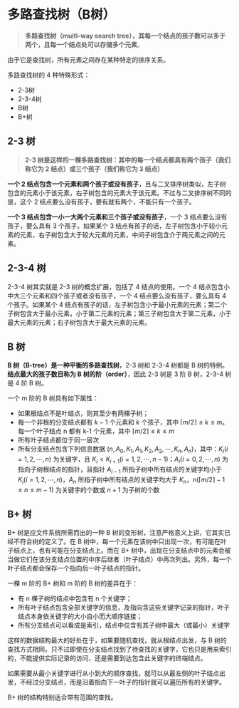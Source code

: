 # 多路查找树（B树）

> **多路查找树（muitl-way search tree），其每一个结点的孩子数可以多于两个，且每一个结点处可以存储多个元素**。

由于它是查找树，所有元素之间存在某种特定的排序关系。

多路查找树的 4 种特殊形式：
- 2-3树
- 2-3-4树
- B树
- B+树

## 2-3 树

> **2-3 树是这样的一棵多路查找树：其中的每一个结点都具有两个孩子（我们称它为 2 结点）或三个孩子（我们称它为 3 结点）**

**一个 2 结点包含一个元素和两个孩子或没有孩子**，且与二叉排序树类似，左子树包含的元素小于该元素，右子树包含的元素大于该元素。不过与二叉排序树不同的是，这个 2 结点要么没有孩子，要有就有两个，不能只有一个孩子。

**一个 3 结点包含一小一大两个元素和三个孩子或没有孩子**，一个 3 结点要么没有孩子，要么具有 3 个孩子。如果某个 3 结点有孩子的话，左子树包含小于较小元素的元素，右子树包含大于较大元素的元素，中间子树包含介于两元素之间的元素。

## 2-3-4 树

2-3-4 树其实就是 2-3 树的概念扩展，包括了 4 结点的使用。一个 4 结点包含小中大三个元素和四个孩子或者没有孩子，一个 4 结点要么没有孩子，要么具有 4 个孩子。如果某个 4 结点有孩子的话，左子树包含小于最小元素的元素；第二个子树包含大于最小元素，小于第二元素的元素；第三子树包含大于第二元素，小于最大元素的元素；右子树包含大于最大元素的元素。

## B 树

**B 树（B-tree）是一种平衡的多路查找树**，2-3 树和 2-3-4 树都是 B 树的特例。**结点最大的孩子数目称为 B 树的阶（order）**，因此 2-3 树是 3 阶 B 树，2-3-4 树是 4 阶 B 树。

一个 m 阶的 B 树具有如下属性：
- 如果根结点不是叶结点，则其至少有两棵子树；
- 每一个非根的分支结点都有 $k-1$ 个元素和 $k$ 个孩子，其中 $\left \lceil m/2 \right \rceil \leqslant k \leqslant m$。每一个叶子结点 n 都有 k-1 个元素，其中 $\left \lceil m/2 \right \rceil \leqslant k \leqslant m$
- 所有叶子结点都位于同一层次
- 所有分支结点包含下列信息数据 $(n,A_{0},K_{1},A_{1},K_{2},A_{2},\cdots,K_{n},A_{n})$，其中：$K_{i} (i=1,2,\cdots,n)$ 为关键字，且 $K_{i}<K_{i+1} (i=1,2,\cdots,n-1)$；$A_{i} (i=0,2,\cdots,n)$ 为指向子树根结点的指针，且指针 $A_{i-1}$ 所指子树中所有结点的关键字均小于 $K_{i} (i=1,2,\cdots,n)$，$A_{n}$ 所指子树中所有结点的关键字均大于 $K_{n}$，$n(\left \lceil m/2 \right \rceil - 1 \leqslant n \leqslant m-1)$ 为关键字的个数或 $n+1$ 为子树的个数

## B+ 树

B+ 树是应文件系统所需而出的一种 B 树的变形树，注意严格意义上讲，它其实已经不符合树的定义了。在 B 树中，每一个元素在该树中只出现一次，有可能在叶子结点上，也有可能在分支结点上。而在 B+ 树中，出现在分支结点中的元素会被当做它们在该分支结点位置的中序后继者（叶子结点）中再次列出。另外，每一个叶子结点都会保存一个指向后一叶子结点的指针。

一棵 m 阶的 B+ 树和 m 阶的 B 树的差异在于：
- 有 n 棵子树的结点中包含有 n 个关键字；
- 所有叶子结点包含全部关键字的信息，及指向含这些关键字记录的指针，叶子结点本身依关键字的大小自小而大顺序链接；
- 所有分支结点可以看成是索引，结点中仅含有其子树中最大（或最小）关键字

这样的数据结构最大的好处在于，如果要随机查找，就从根结点出发，与 B 树的查找方式相同，只不过即使在分支结点找到了待查找的关键字，它也只是用来索引的，不能提供实际记录的访问，还是需要到达包含此关键字的终端结点。

如果需要从最小关键字进行从小到大的顺序查找，就可以从最左侧的叶子结点出发，不经过分支结点，而是沿着指向下一叶子的指针就可以遍历所有的关键字。

B+ 树的结构特别适合带有范围的查找。